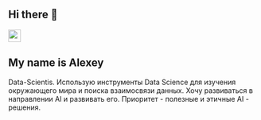 ## Hi there 👋
 <a href="https://t.me/lewanumber1"><img src="https://github-production-user-asset-6210df.s3.amazonaws.com/10694593/347407434-c5c5acc3-f434-4a8d-a834-6d94a7ffb45a.svg?X-Amz-Algorithm=AWS4-HMAC-SHA256&X-Amz-Credential=AKIAVCODYLSA53PQK4ZA%2F20250914%2Fus-east-1%2Fs3%2Faws4_request&X-Amz-Date=20250914T121559Z&X-Amz-Expires=300&X-Amz-Signature=541d0c8a47b31ebbee5a58c896a2c04f60b46cde96a5f4ccaf4f7bc87c80e885&X-Amz-SignedHeaders=host" height=25></a> </p>
## My name is Alexey

Data-Scientis.
Использую инструменты Data Science для изучения окружающего мира и поиска взаимосвязи данных.
Хочу развиваться в направлении AI и развивать его.
Приоритет - полезные и этичные AI - решения.
<!--
**trifonovalexey/trifonovalexey** is a ✨ _special_ ✨ repository because its `README.md` (this file) appears on your GitHub profile.

Here are some ideas to get you started:

- 🔭 I’m currently working on ...
- 🌱 I’m currently learning ...
- 👯 I’m looking to collaborate on ...
- 🤔 I’m looking for help with ...
- 💬 Ask me about ...
- 📫 How to reach me: ...
- 😄 Pronouns: ...
- ⚡ Fun fact: ...
-->
